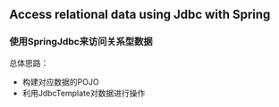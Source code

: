 ## Access relational data using Jdbc with Spring
### 使用SpringJdbc来访问关系型数据

总体思路：
   - 构建对应数据的POJO
   - 利用JdbcTemplate对数据进行操作